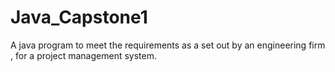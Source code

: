 # Java_Capstone1
A java program to meet the requirements as a set out by an engineering firm , for a project management system.
